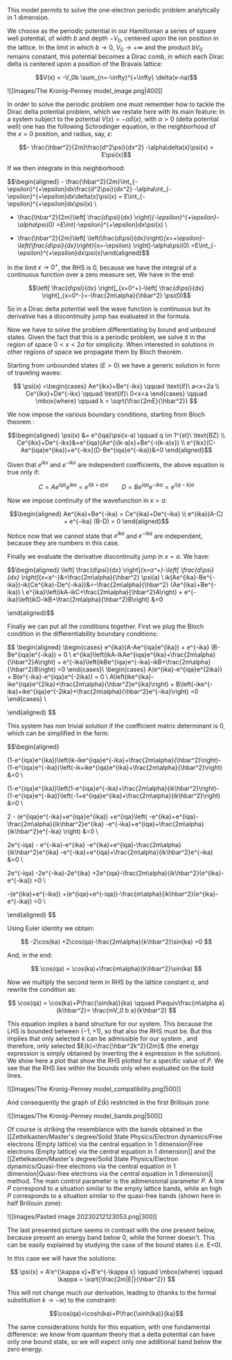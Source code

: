 This model permits to solve the one-electron periodic problem analytically in 1 dimension.

We choose as the periodic potential in our Hamiltonian a series of square well potential, of width $b$ and depth $-V_0$, centered upon the ion position in the lattice.
In the limit in which $b\to 0$, $V_0 \to +\infty$ and the product $bV_0$ remains constant, this potential becomes a Dirac comb, in which each Dirac delta is centered upon a position of the Bravais lattice:

$$V(x) = -V_0b \sum_{n=-\infty}^{+\infty} \delta(x-na)$$

![[Images/The Kronig-Penney model_image.png|400]]

In order to solve the periodic problem one must remember how to tackle the Dirac delta potential problem, which we restate here with its main feature:
In a system subject to the potential $V(x) = -\alpha\delta(x)$, with $\alpha>0$ (delta potential well) one has the following Schrodinger equation, in the neighborhood of the $x=0$ position, and radius, say, $\epsilon$:

$$- \frac{\hbar^2}{2m}\frac{d^2\psi}{dx^2} -\alpha\delta(x)\psi(x) = E\psi(x)$$

If we then integrate in this neighborhood:

$$\begin{aligned} - \frac{\hbar^2}{2m}\int_{-\epsilon}^{+\epsilon}dx\frac{d^2\psi}{dx^2} -\alpha\int_{-\epsilon}^{+\epsilon}dx\delta(x)\psi(x) = E\int_{-\epsilon}^{+\epsilon}dx\psi(x) \\
- \frac{\hbar^2}{2m}\left[ \frac{d\psi}{dx} \right]_{-\epsilon}^{+\epsilon}-\alpha\psi(0) =E\int_{-\epsilon}^{+\epsilon}dx\psi(x) \\

- \frac{\hbar^2}{2m}\left[ \left(\frac{d\psi}{dx}\right)_{x=+\epsilon}-\left(\frac{d\psi}{dx}\right)_{x=-\epsilon} \right]-\alpha\psi(0) =E\int_{-\epsilon}^{+\epsilon}dx\psi(x)\end{aligned}$$

In the limit $\epsilon \to 0^+$, the RHS is 0, because we have the integral of a continuous function over a zero measure set, We have in the end:

$$\left[ \frac{d\psi}{dx} \right]_{x=0^+}-\left[ \frac{d\psi}{dx} \right]_{x=0^-}=-\frac{2m\alpha}{\hbar^2} \psi(0)$$

So in a Dirac delta potential well the wave function is continuous but its derivative has a discontinuity jump has evaluated in the formula.

Now we have to solve the problem differentiating by bound and unbound states.
Given the fact that this is a periodic problem, we solve it in the region of space $0<x<2a$ for simplicity. When interested in solutions in other regions of space we propagate them by Bloch theorem.

Starting from unbounded states ($E>0$) we have a generic solution in form of traveling waves:

$$ \psi(x) =\begin{cases} Ae^{ikx}+Be^{-ikx} \qquad \text{if}\ a<x<2a \\
Ce^{ikx}+De^{-ikx} \qquad \text{if}\ 0<x<a \end{cases} \qquad \mbox{where} \qquad k = \sqrt{\frac{2mE}{\hbar^2}} $$

We now impose the various boundary conditions, starting from Bloch theorem   :

$$\begin{aligned} 
\psi(x) &= e^{iqa}\psi(x-a) \qquad q \in 1^{st}\ \text{BZ} \\
Ce^{ikx}+De^{-ikx}&=e^{iqa}(Ae^{i(k-a)x}+Be^{-i(k-a)x}) \\
e^{ikx}(C-Ae^{iqa}e^{ika})+e^{-ikx}(D-Be^{iqa}e^{-ika})&=0
\end{aligned}$$

Given that $e^{ikx}$ and $e^{-ikx}$ are independent coefficients, the above equation is true only if:

$$ C=Ae^{iqa}e^{ika}=e^{i(k+q)a} \qquad D=Be^{iqa}e^{-ika}=e^{i(q-k)a}$$

Now we impose continuity of the wavefunction in $x=a$:

$$\begin{aligned} 
Ae^{ika}+Be^{-ika} = Ce^{ika}+De^{-ika} \\
e^{ika}(A-C) + e^{-ika} (B-D) = 0
\end{aligned}$$

Notice now that we cannot state that $e^{ika}$ and $e^{-ika}$ are independent, because they are numbers in this case.

Finally we evaluate the derivative discontinuity jump in $x=a$. We have:

$$\begin{aligned}
\left[ \frac{d\psi}{dx} \right]_{x=a^+}-\left[ \frac{d\psi}{dx} \right]_{x=a^-}&=\frac{2m\alpha}{\hbar^2} \psi(a) \\
ik(Ae^{ika}-Be^{-ika})-ik(Ce^{ika}-De^{-ika})&=-\frac{2m\alpha}{\hbar^2} (Ae^{ika}+Be^{-ika}) \\
e^{ika}\left(ikA-ikC+\frac{2m\alpha}{\hbar^2}A\right) + e^{-ika}\left(ikD-ikB+\frac{2m\alpha}{\hbar^2}B\right) &=0

\end{aligned}$$

Finally we can put all the conditions together. First we plug the Bloch condition in the differentiability boundary conditions:

$$ 
\begin{aligned}
\begin{cases}
e^{ika}(A-Ae^{iqa}e^{ika}) + e^{-ika} (B-Be^{iqa}e^{-ika}) = 0 \\
e^{ika}\left(ikA-ikAe^{iqa}e^{ika}+\frac{2m\alpha}{\hbar^2}A\right) + e^{-ika}\left(ikBe^{iqa}e^{-ika}-ikB+\frac{2m\alpha}{\hbar^2}B\right) =0
\end{cases}\\
\begin{cases}
A(e^{ika}-e^{iqa}e^{2ika}) + B(e^{-ika}-e^{iqa}e^{-2ika}) = 0 \\
A\left(ike^{ika}-ike^{iqa}e^{2ika}+\frac{2m\alpha}{\hbar^2}e^{ika}\right) + B\left(-ike^{-ika}+ike^{iqa}e^{-2ika}+\frac{2m\alpha}{\hbar^2}e^{-ika}\right) =0
\end{cases} \\

\end{aligned}
$$

This system has non trivial solution if the coefficient matrix determinant is 0, which can be simplified in the form:

$$\begin{aligned}

(1-e^{iqa}e^{ika})\left(ik-ike^{iqa}e^{-ika}+\frac{2m\alpha}{\hbar^2}\right)-(1-e^{iqa}e^{-ika})\left(-ik+ike^{iqa}e^{ika}+\frac{2m\alpha}{\hbar^2}\right) &=0 \\

(1-e^{iqa}e^{ika})\left(1-e^{iqa}e^{-ika}+\frac{2m\alpha}{ik\hbar^2}\right)-(1-e^{iqa}e^{-ika})\left(-1+e^{iqa}e^{ika}+\frac{2m\alpha}{ik\hbar^2}\right) &=0 \\

2 - (e^{iqa}e^{-ika}+e^{iqa}e^{ika}) +e^{iqa}\left( -e^{ika}+e^{iqa}-\frac{2m\alpha}{ik\hbar^2}e^{ika}  -e^{-ika}+e^{iqa}+\frac{2m\alpha}{ik\hbar^2}e^{-ika}  \right) &=0 \\

2e^{-iqa} - e^{-ika}-e^{ika} -e^{ika}+e^{iqa}-\frac{2m\alpha}{ik\hbar^2}e^{ika}  -e^{-ika}+e^{iqa}+\frac{2m\alpha}{ik\hbar^2}e^{-ika}  &=0 \\

 2e^{-iqa} -2e^{-ika}-2e^{ika} +2e^{iqa}-\frac{2m\alpha}{ik\hbar^2}(e^{ika}-e^{-ika})  =0 \\
 
 -(e^{ika}+e^{-ika}) +(e^{iqa}+e^{-iqa})-\frac{m\alpha}{ik\hbar^2}(e^{ika}-e^{-ika})  =0 \\


\end{aligned}
$$

Using Euler identity we obtain:

$$ -2\cos(ka) +2\cos(qa)-\frac{2m\alpha}{k\hbar^2}\sin(ka)  =0 $$

And, in the end:

$$  \cos(qa) = \cos(ka)+\frac{m\alpha}{k\hbar^2}\sin(ka)   $$

Now we multiply the second term in RHS by the lattice constant $a$, and rewrite the condition as:

$$  \cos(qa) = \cos(ka)+P\frac{\sin(ka)}{ka} \qquad P\equiv\frac{m\alpha a}{k\hbar^2}= \frac{mV_0 b a}{k\hbar^2}  $$

This equation implies a band structure for our system. This because the LHS is bounded between $(-1,+1)$, so that also the RHS must be. But this implies that only selected $k$ can be admissible for our system , and therefore, only selected $E(k)=\frac{\hbar^2k^2}{2m}$ (the energy expression is simply obtained by inverting the $k$ expression in the solution). We show here a plot that show the RHS plotted for a specific value of $P$. We see that the RHS lies within the bounds only when evaluated on the bold lines.

![[Images/The Kronig-Penney model_compatibility.png|500]]

And consequently the graph of $E(\bar{k})$ restricted in the first Brillouin zone 

![[Images/The Kronig-Penney model_bands.png|500]]

Of course is striking the resemblance with the bands obtained in the [[Zettelkasten/Master's degree/Solid State Physics/Electron dynamics/Free electrons (Empty lattice) via the central equation in 1 dimension|Free electrons (Empty lattice) via the central equation in 1 dimension]] and the [[Zettelkasten/Master's degree/Solid State Physics/Electron dynamics/Quasi-free electrons via the central equation in 1 dimension|Quasi-free electrons via the central equation in 1 dimension]] method. The main control parameter is the adimensional parameter $P$. A low $P$ correspond to a situation similar to the empty lattice bands, while an high $P$ corresponds to a situation similar to the quasi-free bands (shown here in half Brillouin zone):

![[Images/Pasted image 20230212123053.png|300]]


The last presented picture seems in contrast with the one present below, because present an energy band below 0, while the former doesn't. 
This can be easily explained by studying the case of the bound states (i.e. E<0).

In this case we will have the solutions:

$$ \psi(x) = A'e^{\kappa x}+B'e^{-\kappa x} \qquad \mbox{where} \qquad \kappa = \sqrt{\frac{2m|E|}{\hbar^2}} $$

This will not change much our derivation, leading to (thanks to the formal substitution $k \to -i\kappa$) to the constraint:

$$\cos(qa)=\cosh(ka)+P\frac{\sinh(ka)}{ka}$$

The same considerations holds for this equation, with one fundamental difference: we know from quantum theory that a delta potential can have only one bound state, so we will expect only one additional band below the zero energy.


